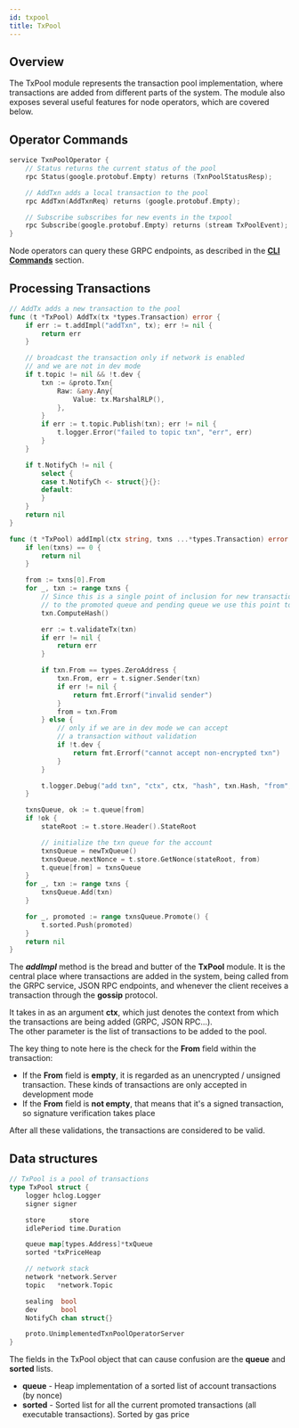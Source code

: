 ```yaml
---
id: txpool 
title: TxPool
---
```


## Overview

The TxPool module represents the transaction pool implementation, where transactions are added from different parts of
the system. The module also exposes several useful features for node operators, which are covered below.

## Operator Commands

````go title="txpool/proto/operator.proto
service TxnPoolOperator {
    // Status returns the current status of the pool
    rpc Status(google.protobuf.Empty) returns (TxnPoolStatusResp);

    // AddTxn adds a local transaction to the pool
    rpc AddTxn(AddTxnReq) returns (google.protobuf.Empty);

    // Subscribe subscribes for new events in the txpool
    rpc Subscribe(google.protobuf.Empty) returns (stream TxPoolEvent);
}

````

Node operators can query these GRPC endpoints, as described in the **[CLI Commands](/docs/cli-commands#transaction-pool-commands)** section.

## Processing Transactions

````go title="txpool/txpool.go"
// AddTx adds a new transaction to the pool
func (t *TxPool) AddTx(tx *types.Transaction) error {
	if err := t.addImpl("addTxn", tx); err != nil {
		return err
	}

	// broadcast the transaction only if network is enabled
	// and we are not in dev mode
	if t.topic != nil && !t.dev {
		txn := &proto.Txn{
			Raw: &any.Any{
				Value: tx.MarshalRLP(),
			},
		}
		if err := t.topic.Publish(txn); err != nil {
			t.logger.Error("failed to topic txn", "err", err)
		}
	}

	if t.NotifyCh != nil {
		select {
		case t.NotifyCh <- struct{}{}:
		default:
		}
	}
	return nil
}

func (t *TxPool) addImpl(ctx string, txns ...*types.Transaction) error {
	if len(txns) == 0 {
		return nil
	}

	from := txns[0].From
	for _, txn := range txns {
		// Since this is a single point of inclusion for new transactions both
		// to the promoted queue and pending queue we use this point to calculate the hash
		txn.ComputeHash()

		err := t.validateTx(txn)
		if err != nil {
			return err
		}

		if txn.From == types.ZeroAddress {
			txn.From, err = t.signer.Sender(txn)
			if err != nil {
				return fmt.Errorf("invalid sender")
			}
			from = txn.From
		} else {
			// only if we are in dev mode we can accept
			// a transaction without validation
			if !t.dev {
				return fmt.Errorf("cannot accept non-encrypted txn")
			}
		}

		t.logger.Debug("add txn", "ctx", ctx, "hash", txn.Hash, "from", from)
	}

	txnsQueue, ok := t.queue[from]
	if !ok {
		stateRoot := t.store.Header().StateRoot

		// initialize the txn queue for the account
		txnsQueue = newTxQueue()
		txnsQueue.nextNonce = t.store.GetNonce(stateRoot, from)
		t.queue[from] = txnsQueue
	}
	for _, txn := range txns {
		txnsQueue.Add(txn)
	}

	for _, promoted := range txnsQueue.Promote() {
		t.sorted.Push(promoted)
	}
	return nil
}
````
The ***addImpl*** method is the bread and butter of the **TxPool** module. 
It is the central place where transactions are added in the system, being called from the GRPC service, JSON RPC endpoints,
and whenever the client receives a transaction through the **gossip** protocol.

It takes in as an argument **ctx**, which just denotes the context from which the transactions are being added (GRPC, JSON RPC...). <br />
The other parameter is the list of transactions to be added to the pool.

The key thing to note here is the check for the **From** field within the transaction:
* If the **From** field is **empty**, it is regarded as an unencrypted / unsigned transaction. These kinds of transactions are only
accepted in development mode
* If the **From** field is **not empty**, that means that it's a signed transaction, so signature verification takes place

After all these validations, the transactions are considered to be valid.

## Data structures

````go title="txpool/txpool.go"
// TxPool is a pool of transactions
type TxPool struct {
	logger hclog.Logger
	signer signer

	store      store
	idlePeriod time.Duration

	queue map[types.Address]*txQueue
	sorted *txPriceHeap

	// network stack
	network *network.Server
	topic   *network.Topic

	sealing  bool
	dev      bool
	NotifyCh chan struct{}

	proto.UnimplementedTxnPoolOperatorServer
}
````

The fields in the TxPool object that can cause confusion are the **queue** and **sorted** lists.
* **queue** - Heap implementation of a sorted list of account transactions (by nonce)
* **sorted** - Sorted list for all the current promoted transactions (all executable transactions). Sorted by gas price